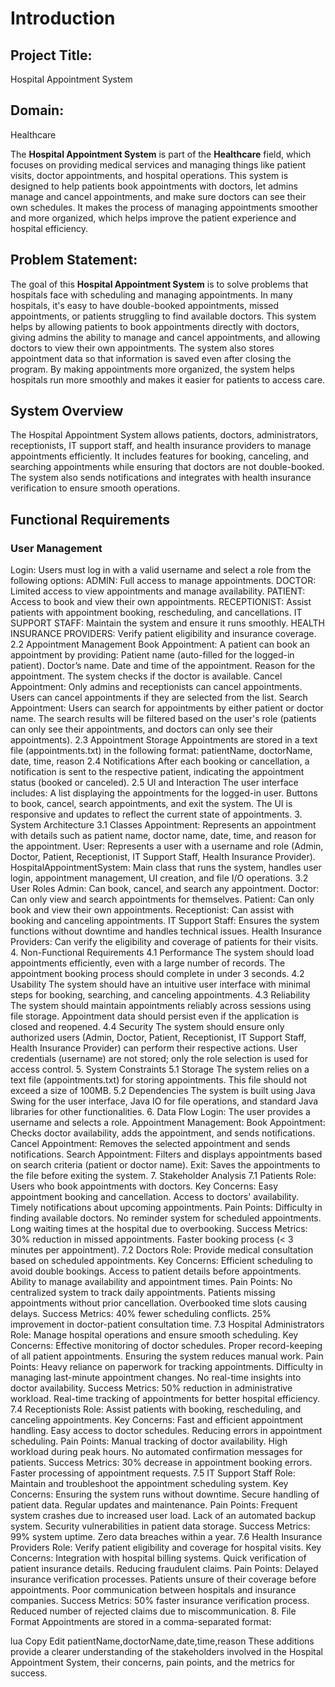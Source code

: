 # Introduction

## Project Title:
Hospital Appointment System

## Domain:
Healthcare

The **Hospital Appointment System** is part of the **Healthcare** field, which focuses on providing medical services and managing things like patient visits, doctor appointments, and hospital operations. This system is designed to help patients book appointments with doctors, let admins manage and cancel appointments, and make sure doctors can see their own schedules. It makes the process of managing appointments smoother and more organized, which helps improve the patient experience and hospital efficiency.

## Problem Statement:
The goal of this **Hospital Appointment System** is to solve problems that hospitals face with scheduling and managing appointments. In many hospitals, it's easy to have double-booked appointments, missed appointments, or patients struggling to find available doctors. This system helps by allowing patients to book appointments directly with doctors, giving admins the ability to manage and cancel appointments, and allowing doctors to view their own appointments. The system also stores appointment data so that information is saved even after closing the program. By making appointments more organized, the system helps hospitals run more smoothly and makes it easier for patients to access care.

## System Overview
The Hospital Appointment System allows patients, doctors, administrators, receptionists, IT support staff, and health insurance providers to manage appointments efficiently. It includes features for booking, canceling, and searching appointments while ensuring that doctors are not double-booked. The system also sends notifications and integrates with health insurance verification to ensure smooth operations.

## Functional Requirements

### User Management
Login: Users must log in with a valid username and select a role from the following options:
ADMIN: Full access to manage appointments.
DOCTOR: Limited access to view appointments and manage availability.
PATIENT: Access to book and view their own appointments.
RECEPTIONIST: Assist patients with appointment booking, rescheduling, and cancellations.
IT SUPPORT STAFF: Maintain the system and ensure it runs smoothly.
HEALTH INSURANCE PROVIDERS: Verify patient eligibility and insurance coverage.
2.2 Appointment Management
Book Appointment: A patient can book an appointment by providing:
Patient name (auto-filled for the logged-in patient).
Doctor’s name.
Date and time of the appointment.
Reason for the appointment.
The system checks if the doctor is available.
Cancel Appointment: Only admins and receptionists can cancel appointments.
Users can cancel appointments if they are selected from the list.
Search Appointment: Users can search for appointments by either patient or doctor name. The search results will be filtered based on the user's role (patients can only see their appointments, and doctors can only see their appointments).
2.3 Appointment Storage
Appointments are stored in a text file (appointments.txt) in the following format:
patientName, doctorName, date, time, reason
2.4 Notifications
After each booking or cancellation, a notification is sent to the respective patient, indicating the appointment status (booked or canceled).
2.5 UI and Interaction
The user interface includes:
A list displaying the appointments for the logged-in user.
Buttons to book, cancel, search appointments, and exit the system.
The UI is responsive and updates to reflect the current state of appointments.
3. System Architecture
3.1 Classes
Appointment: Represents an appointment with details such as patient name, doctor name, date, time, and reason for the appointment.
User: Represents a user with a username and role (Admin, Doctor, Patient, Receptionist, IT Support Staff, Health Insurance Provider).
HospitalAppointmentSystem: Main class that runs the system, handles user login, appointment management, UI creation, and file I/O operations.
3.2 User Roles
Admin: Can book, cancel, and search any appointment.
Doctor: Can only view and search appointments for themselves.
Patient: Can only book and view their own appointments.
Receptionist: Can assist with booking and canceling appointments.
IT Support Staff: Ensures the system functions without downtime and handles technical issues.
Health Insurance Providers: Can verify the eligibility and coverage of patients for their visits.
4. Non-Functional Requirements
4.1 Performance
The system should load appointments efficiently, even with a large number of records.
The appointment booking process should complete in under 3 seconds.
4.2 Usability
The system should have an intuitive user interface with minimal steps for booking, searching, and canceling appointments.
4.3 Reliability
The system should maintain appointments reliably across sessions using file storage.
Appointment data should persist even if the application is closed and reopened.
4.4 Security
The system should ensure only authorized users (Admin, Doctor, Patient, Receptionist, IT Support Staff, Health Insurance Provider) can perform their respective actions.
User credentials (username) are not stored; only the role selection is used for access control.
5. System Constraints
5.1 Storage
The system relies on a text file (appointments.txt) for storing appointments. This file should not exceed a size of 100MB.
5.2 Dependencies
The system is built using Java Swing for the user interface, Java IO for file operations, and standard Java libraries for other functionalities.
6. Data Flow
Login: The user provides a username and selects a role.
Appointment Management:
Book Appointment: Checks doctor availability, adds the appointment, and sends notifications.
Cancel Appointment: Removes the selected appointment and sends notifications.
Search Appointment: Filters and displays appointments based on search criteria (patient or doctor name).
Exit: Saves the appointments to the file before exiting the system.
7. Stakeholder Analysis
7.1 Patients
Role: Users who book appointments with doctors.
Key Concerns:
Easy appointment booking and cancellation.
Access to doctors' availability.
Timely notifications about upcoming appointments.
Pain Points:
Difficulty in finding available doctors.
No reminder system for scheduled appointments.
Long waiting times at the hospital due to overbooking.
Success Metrics:
30% reduction in missed appointments.
Faster booking process (< 3 minutes per appointment).
7.2 Doctors
Role: Provide medical consultation based on scheduled appointments.
Key Concerns:
Efficient scheduling to avoid double bookings.
Access to patient details before appointments.
Ability to manage availability and appointment times.
Pain Points:
No centralized system to track daily appointments.
Patients missing appointments without prior cancellation.
Overbooked time slots causing delays.
Success Metrics:
40% fewer scheduling conflicts.
25% improvement in doctor-patient consultation time.
7.3 Hospital Administrators
Role: Manage hospital operations and ensure smooth scheduling.
Key Concerns:
Effective monitoring of doctor schedules.
Proper record-keeping of all patient appointments.
Ensuring the system reduces manual work.
Pain Points:
Heavy reliance on paperwork for tracking appointments.
Difficulty in managing last-minute appointment changes.
No real-time insights into doctor availability.
Success Metrics:
50% reduction in administrative workload.
Real-time tracking of appointments for better hospital efficiency.
7.4 Receptionists
Role: Assist patients with booking, rescheduling, and canceling appointments.
Key Concerns:
Fast and efficient appointment handling.
Easy access to doctor schedules.
Reducing errors in appointment scheduling.
Pain Points:
Manual tracking of doctor availability.
High workload during peak hours.
No automated confirmation messages for patients.
Success Metrics:
30% decrease in appointment booking errors.
Faster processing of appointment requests.
7.5 IT Support Staff
Role: Maintain and troubleshoot the appointment scheduling system.
Key Concerns:
Ensuring the system runs without downtime.
Secure handling of patient data.
Regular updates and maintenance.
Pain Points:
Frequent system crashes due to increased user load.
Lack of an automated backup system.
Security vulnerabilities in patient data storage.
Success Metrics:
99% system uptime.
Zero data breaches within a year.
7.6 Health Insurance Providers
Role: Verify patient eligibility and coverage for hospital visits.
Key Concerns:
Integration with hospital billing systems.
Quick verification of patient insurance details.
Reducing fraudulent claims.
Pain Points:
Delayed insurance verification processes.
Patients unsure of their coverage before appointments.
Poor communication between hospitals and insurance companies.
Success Metrics:
50% faster insurance verification process.
Reduced number of rejected claims due to miscommunication.
8. File Format
Appointments are stored in a comma-separated format:

lua
Copy
Edit
patientName,doctorName,date,time,reason
These additions provide a clearer understanding of the stakeholders involved in the Hospital Appointment System, their concerns, pain points, and the metrics for success.
